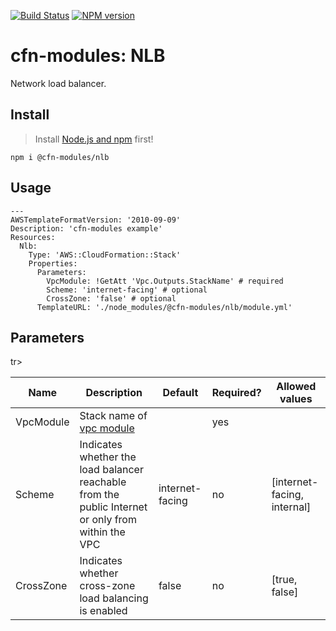 [![Build Status](https://travis-ci.org/cfn-modules/nlb.svg?branch=master)](https://travis-ci.org/cfn-modules/nlb)
[![NPM version](https://img.shields.io/npm/v/@cfn-modules/nlb.svg)](https://www.npmjs.com/package/@cfn-modules/nlb)

# cfn-modules: NLB

Network load balancer.

## Install

> Install [Node.js and npm](https://nodejs.org/) first!

```
npm i @cfn-modules/nlb
```

## Usage

```
---
AWSTemplateFormatVersion: '2010-09-09'
Description: 'cfn-modules example'
Resources:
  Nlb:
    Type: 'AWS::CloudFormation::Stack'
    Properties:
      Parameters:
        VpcModule: !GetAtt 'Vpc.Outputs.StackName' # required
        Scheme: 'internet-facing' # optional
        CrossZone: 'false' # optional
      TemplateURL: './node_modules/@cfn-modules/nlb/module.yml'
```

## Parameters

<table>
  <thead>
    <tr>
      <th>Name</th>
      <th>Description</th>
      <th>Default</th>
      <th>Required?</th>
      <th>Allowed values</th>
    </tr>
  </thead>
  <tbody>
    tr>
      <td>VpcModule</td>
      <td>Stack name of <a href="https://www.npmjs.com/package/@cfn-modules/vpc">vpc module</a></td>
      <td></td>
      <td>yes</td>
      <td></td>
    </tr>
    <tr>
      <td>Scheme</td>
      <td>Indicates whether the load balancer reachable from the public Internet or only from within the VPC</td>
      <td>internet-facing</td>
      <td>no</td>
      <td>[internet-facing, internal]</td>
    </tr>
    <tr>
      <td>CrossZone</td>
      <td>Indicates whether cross-zone load balancing is enabled</td>
      <td>false</td>
      <td>no</td>
      <td>[true, false]</td>
    </tr>
  </tbody>
</table>
